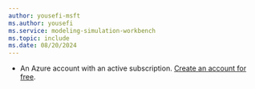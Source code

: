 ```yaml
---
author: yousefi-msft
ms.author: yousefi
ms.service: modeling-simulation-workbench
ms.topic: include
ms.date: 08/20/2024
---
```

* An Azure account with an active subscription. [Create an account for free](https://azure.microsoft.com/free/?WT.mc_id=A261C142F).
